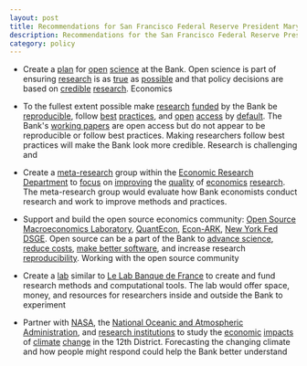 ```yaml
---
layout: post
title: Recommendations for San Francisco Federal Reserve President Mary Daly
description: Recommendations for the San Francisco Federal Reserve President Mary Daly
category: policy
---
```


* Create a [plan](https://libereurope.eu/blog/2018/07/05/frenchopenscienceplan/) for [open](https://ec.europa.eu/digital-single-market/en/news/open-innovation-open-science-open-world-vision-europe) [science](https://www.nap.edu/catalog/25116/open-science-by-design-realizing-a-vision-for-21st-century) at the Bank. Open science is part of ensuring [research](https://www.americanscientist.org/article/the-statistical-crisis-in-science) is as [true](https://journals.plos.org/plosmedicine/article?id=10.1371/journal.pmed.0020124) as [possible](http://www.stat.columbia.edu/~gelman/research/unpublished/p_hacking.pdf) and that policy decisions are based on [credible](http://science.sciencemag.org/content/357/6351/531) [research](http://annals.org/aim/fullarticle/733696/reproducible-research-moving-toward-research-public-can-really-trust). Economics 

* To the fullest extent possible make [research](https://www.nature.com/articles/d41586-018-05990-5) [funded](https://www.ijcb.org/about/sponsors.htm) by the Bank be [reproducible](https://www.nature.com/articles/s41562-016-0021), follow [best](https://www.fosteropenscience.eu/learning/best-practice-in-open-research/#/id/5abe17ffdd1827131b90e618) [practices](https://f1000research.com/articles/6-876/v1), and [open](https://cos.io/our-services/open-science-badges/) [access](http://cyber.harvard.edu/hoap/Good_practices_for_university_open-access_policies) by [default](http://ec.europa.eu/research/participants/data/ref/h2020/grants_manual/hi/oa_pilot/h2020-hi-oa-pilot-guide_en.pdf). The Bank's [working papers](https://www.frbsf.org/economic-research/publications/working-papers/) are open access but do not appear to be reproducible or follow best practices. Making researchers follow best practices will make the Bank look more credible. Research is challenging and 

* Create a [meta-research](https://journals.plos.org/plosbiology/article?id=10.1371/journal.pbio.1002264) group within the [Economic Research Department](https://www.frbsf.org/economic-research/management/) to [focus](https://journals.plos.org/plosbiology/article?id=10.1371/journal.pbio.2005468) on [improving](http://www.stat.columbia.edu/~gelman/research/published/fixing_science.pdf) the [quality](https://www.nature.com/news/how-quality-control-could-save-your-science-1.19223) of [economics](http://metrics.stanford.edu/research/methods) [research](https://www.nature.com/articles/d41586-018-06075-z). The meta-research group would evaluate how Bank economists conduct research and work to improve methods and practices.  

* Support and build the open source economics community: [Open Source Macroeconomics Laboratory](https://github.com/OpenSourceMacro), [QuantEcon](https://quantecon.org/), [Econ-ARK](https://econ-ark.org/), [New York Fed DSGE](https://github.com/FRBNY-DSGE). Open source can be a part of the Bank to [advance science](https://18f.gsa.gov/2018/07/12/the-case-for-open-source-software/), [reduce costs](https://sourcecode.cio.gov/), [make better software](https://18f.gsa.gov/2014/07/29/18f-an-open-source-team/), and increase research [reproducibility](https://journals.plos.org/ploscompbiol/article?id=10.1371/journal.pcbi.1003285). Working with the open source community 

* Create a [lab](https://www2.eecs.berkeley.edu/Pubs/TechRpts/2013/EECS-2013-123.pdf) similar to [Le Lab Banque de France](https://www.banque-france.fr/en/banque-de-france/about-banque-de-france/le-lab-banque-de-france) to create and fund research methods and computational tools. The lab would offer space, money, and resources for researchers inside and outside the Bank to experiment 

* Partner with [NASA](https://climate.nasa.gov/), the [National Oceanic and Atmospheric Administration](http://www.noaa.gov/climate), and [research institutions](https://climatechange.ucdavis.edu/) to study the [economic](http://science.sciencemag.org/content/356/6345/1362) [impacts](https://www.nature.com/articles/d41586-018-05219-5) of [climate](https://www.washingtonpost.com/national/as-temperatures-keep-trending-up-heat-belt-cities-maneuver-to-stay-livable/2018/08/29/3c7ef2f2-ab15-11e8-a8d7-0f63ab8b1370_story.html?utm_term=.a1b4f5a466d9) [change](https://www.frbsf.org/our-district/about/sf-fed-blog/climate-change-reshaping-communities/?) in the 12th District. Forecasting the changing climate and how people might respond could help the Bank better understand 
